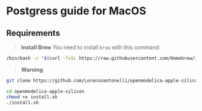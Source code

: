 # Postgress guide for MacOS


## Requirements
> **Install Brew**
> You need to install `brew` with this command:

```bash
/bin/bash -c "$(curl -fsSL https://raw.githubusercontent.com/Homebrew/install/HEAD/install.sh)"
```


> **Warning**
> 
> 



```bash
git clone https://github.com/Lorenzoantonelli/openmodelica-apple-silicon.git
```


```bash
cd openmodelica-apple-silicon
chmod +x install.sh
./install.sh
```